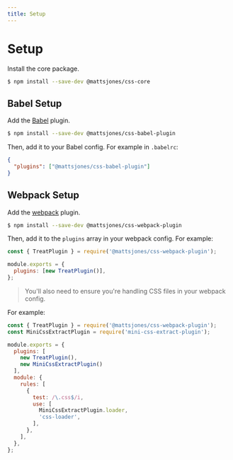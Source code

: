 ```yaml
---
title: Setup
---
```


# Setup

Install the core package.

```bash
$ npm install --save-dev @mattsjones/css-core
```

## Babel Setup

Add the [Babel](https://babeljs.io) plugin.

```bash
$ npm install --save-dev @mattsjones/css-babel-plugin
```

Then, add it to your Babel config. For example in `.babelrc`:

```json
{
  "plugins": ["@mattsjones/css-babel-plugin"]
}
```

## Webpack Setup

Add the [webpack](https://webpack.js.org) plugin.

```bash
$ npm install --save-dev @mattsjones/css-webpack-plugin
```

Then, add it to the `plugins` array in your webpack config. For example:

```js
const { TreatPlugin } = require('@mattsjones/css-webpack-plugin');

module.exports = {
  plugins: [new TreatPlugin()],
};
```


> You'll also need to ensure you're handling CSS files in your webpack config.

For example:

```js
const { TreatPlugin } = require('@mattsjones/css-webpack-plugin');
const MiniCssExtractPlugin = require('mini-css-extract-plugin');

module.exports = {
  plugins: [
    new TreatPlugin(),
    new MiniCssExtractPlugin()
  ],
  module: {
    rules: [
      {
        test: /\.css$/i,
        use: [
          MiniCssExtractPlugin.loader,
          'css-loader',
        ],
      },
    ],
  },
};
```
